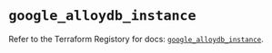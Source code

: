 # `google_alloydb_instance`

Refer to the Terraform Registory for docs: [`google_alloydb_instance`](https://www.terraform.io/docs/providers/google-beta/r/google_alloydb_instance).
